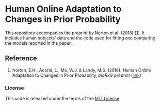 # Human Online Adaptation to Changes in Prior Probability

This repository accompanies the preprint by Norton et al. (2018) [[1](https://github.com/lacerbi/visvest-causinf/blob/master/README.md#reference)].
It includes human subjects' data and the code used for fitting and comparing the models reported in the paper.

## Reference

1. Norton, E.H., Acerbi, L., Ma, W.J. & Landy, M.S. (2018). Human Online Adaptation to Changes in Prior Probability, *bioRxiv preprint* ([link](https://www.biorxiv.org/content/10.1101/483842v2))

### License

This code is released under the terms of the [MIT License](https://github.com/lacerbi/visvest-causinf/blob/master/LICENSE.txt).
